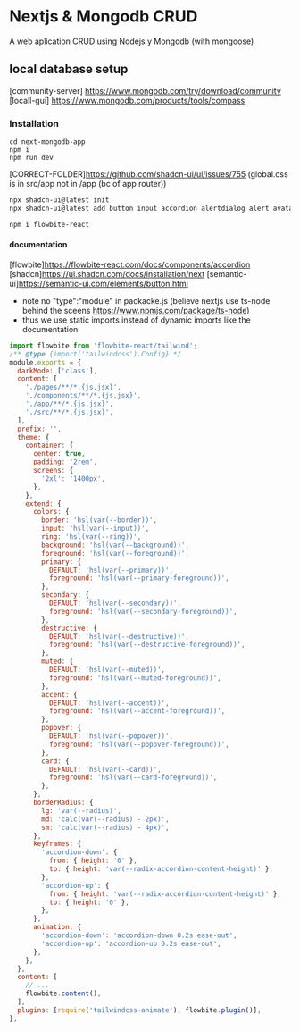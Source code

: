 # Nextjs & Mongodb CRUD

A web aplication CRUD using Nodejs y Mongodb (with mongoose)

## local database setup

[community-server] https://www.mongodb.com/try/download/community
[locall-gui] https://www.mongodb.com/products/tools/compass

### Installation

```
cd next-mongodb-app
npm i
npm run dev
```

[CORRECT-FOLDER]https://github.com/shadcn-ui/ui/issues/755 (global.css is in src/app not in /app (bc of app router))

```sh
npx shadcn-ui@latest init
npx shadcn-ui@latest add button input accordion alertdialog alert avatar badge breadcrumb calendar card carousel checkbox collapsible command dropdownmenu dialog form hovercard inputotp label pagination menubar radiogroup progress resizable scrollarea select navigationmenu sheet skeleton slider sonner switch table tabs textarea togglegroup toast tooltip

npm i flowbite-react
```

#### documentation

[flowbite]https://flowbite-react.com/docs/components/accordion
[shadcn]https://ui.shadcn.com/docs/installation/next
[semantic-ui]https://semantic-ui.com/elements/button.html

- note no "type":"module" in packacke.js (believe nextjs use ts-node behind the sceens https://www.npmjs.com/package/ts-node)
- thus we use static imports instead of dynamic imports like the documentation

```js
import flowbite from 'flowbite-react/tailwind';
/** @type {import('tailwindcss').Config} */
module.exports = {
  darkMode: ['class'],
  content: [
    './pages/**/*.{js,jsx}',
    './components/**/*.{js,jsx}',
    './app/**/*.{js,jsx}',
    './src/**/*.{js,jsx}',
  ],
  prefix: '',
  theme: {
    container: {
      center: true,
      padding: '2rem',
      screens: {
        '2xl': '1400px',
      },
    },
    extend: {
      colors: {
        border: 'hsl(var(--border))',
        input: 'hsl(var(--input))',
        ring: 'hsl(var(--ring))',
        background: 'hsl(var(--background))',
        foreground: 'hsl(var(--foreground))',
        primary: {
          DEFAULT: 'hsl(var(--primary))',
          foreground: 'hsl(var(--primary-foreground))',
        },
        secondary: {
          DEFAULT: 'hsl(var(--secondary))',
          foreground: 'hsl(var(--secondary-foreground))',
        },
        destructive: {
          DEFAULT: 'hsl(var(--destructive))',
          foreground: 'hsl(var(--destructive-foreground))',
        },
        muted: {
          DEFAULT: 'hsl(var(--muted))',
          foreground: 'hsl(var(--muted-foreground))',
        },
        accent: {
          DEFAULT: 'hsl(var(--accent))',
          foreground: 'hsl(var(--accent-foreground))',
        },
        popover: {
          DEFAULT: 'hsl(var(--popover))',
          foreground: 'hsl(var(--popover-foreground))',
        },
        card: {
          DEFAULT: 'hsl(var(--card))',
          foreground: 'hsl(var(--card-foreground))',
        },
      },
      borderRadius: {
        lg: 'var(--radius)',
        md: 'calc(var(--radius) - 2px)',
        sm: 'calc(var(--radius) - 4px)',
      },
      keyframes: {
        'accordion-down': {
          from: { height: '0' },
          to: { height: 'var(--radix-accordion-content-height)' },
        },
        'accordion-up': {
          from: { height: 'var(--radix-accordion-content-height)' },
          to: { height: '0' },
        },
      },
      animation: {
        'accordion-down': 'accordion-down 0.2s ease-out',
        'accordion-up': 'accordion-up 0.2s ease-out',
      },
    },
  },
  content: [
    // ...
    flowbite.content(),
  ],
  plugins: [require('tailwindcss-animate'), flowbite.plugin()],
};
```
